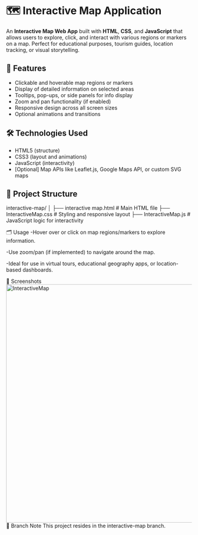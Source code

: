 # 🗺️ Interactive Map Application

An **Interactive Map Web App** built with **HTML**, **CSS**, and **JavaScript** that allows users to explore, click, and interact with various regions or markers on a map. Perfect for educational purposes, tourism guides, location tracking, or visual storytelling.

## 🌟 Features

- Clickable and hoverable map regions or markers
- Display of detailed information on selected areas
- Tooltips, pop-ups, or side panels for info display
- Zoom and pan functionality (if enabled)
- Responsive design across all screen sizes
- Optional animations and transitions

## 🛠️ Technologies Used

- HTML5 (structure)
- CSS3 (layout and animations)
- JavaScript (interactivity)
- [Optional] Map APIs like Leaflet.js, Google Maps API, or custom SVG maps

## 📁 Project Structure
interactive-map/
│
├── interactive map.html # Main HTML file
├── InteractiveMap.css # Styling and responsive layout
├── InteractiveMap.js # JavaScript logic for interactivity

🗂️ Usage
-Hover over or click on map regions/markers to explore information.

-Use zoom/pan (if implemented) to navigate around the map.

-Ideal for use in virtual tours, educational geography apps, or location-based dashboards.

📸 Screenshots
<img width="899" height="647" alt="InteractiveMap" src="https://github.com/user-attachments/assets/2b98caaa-2bb8-4efa-96e1-48e98c4a349c" />
📌 Branch Note
This project resides in the interactive-map branch. 

